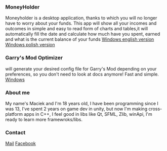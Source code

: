 ### MoneyHolder
Moneyholder is a desktop application, thanks to which you will no longer have to worry about your funds. This app will show all your incomes and outcomes in simple and easy to read form of charts and tables,it will automatically fill the date and calculate how much have you spent, earned and what is the current balance of your funds
[Windows english version](https://drive.google.com/file/d/0B00ImuQe6vATRkpZdnpHX25IcUk/view?usp=sharing)
[Windows polish version](https://drive.google.com/file/d/0B00ImuQe6vATZmN2c2ZmOERkNDA/view?usp=sharing)

### Garry's Mod Optimizer
will generate your desired config file for Garry's Mod depending on your preferences, so you don't need to look at docs anymore! Fast and simple.
[Windows](http://bit.ly/GMoptimizerV3)

### About me
My name's Maciek and I'm 18 years old, I have been programming since I was 13, I've spent 2 years on game dev in unity, but now I'm making cross-platform apps in C++, I feel good in libs like Qt, SFML, Zlib, winApi, I'm ready to learn more framewroks/libs.

### Contact
[Mail](mailto:orzel1244@gmail.com)
[Facebook](https://www.facebook.com/maciej.rosiak.391)
